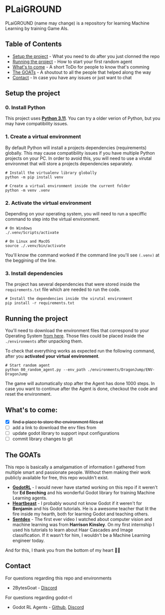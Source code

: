 # PLaiGROUND

PLaiGROUND (name may change) is a repository for learning Machine Learning by training Game AIs. 

## Table of Contents
- [Setup the project](#setup) - What you need to do after you just clonned the repo
- [Running the project](#running-the-project) - How to start your first random agent
- [What's to come](#whats-to-come) - A short ToDo for people to know that's comming
- [The GOATs](#the-goats) - A shoutout to all the people that helped along the way
- [Contact](#contact) - In case you have any issues or just want to chat

## Setup the project
### 0. Install Python
This project uses **[Python 3.11](https://www.python.org/downloads/release/python-31110/)**. You can try a older verion of Python, but you may have compatibility issues.

### 1. Create a virtual environment 

By default Python will install a projects dependencies (requirements) globally. This may cause compatibility issues if you have multiple Python projects on your PC. In order to avoid this, you will need to use a virutal environmet that will store a projects dependencies separately.
```
# Install the virtualenv library globally
python -m pip install venv

# Create a virtual environment inside the current folder
python -m venv .venv
```

### 2. Activate the virtual environment

Depending on your operating system, you will need to run a speciffic command to step into the virtual environment.
```
# On Windows
./.venv/Scripts/activate

# On Linux and MacOS
source ./.venv/bin/activate
```
You'll know the command worked if the command line you'll see `(.venv)` at the beggining of the line.

### 3. Install dependencies

The project has several dependencies that were stored inside the `requirements.txt` file which are needed to run the code.

```
# Install the dependencies inside the virutal environment
pip install -r requirements.txt
```

## Running the project

You'll need to download the environment files that correspond to your Operating System [from here](https://github.com/2BytesGoat/ENV-DragonJump/actions/runs/11308886001). Those files could be placed inside the `./environments` after unpacking them.

To check that everything works as expected run the following command, after you **activated your virtual environment**.

```
# Start random agent
python 00_random_agent.py --env_path ./environments/DragonJump/ENV-DragonJump
```

The game will automatically stop after the Agent has done 1000 steps. In case you want to continue after the Agent is done, checkout the code and reset the environment.

## What's to come:

- [x] ~~find a place to store the environment files at~~
- [ ] add a link to download the env files from
- [ ] update godot library to support input configurations
- [ ] commit library changes to git

## The GOATs

This repo is basically a amalgamation of information I gathered from multiple smart and passionate people. Without them making their work publicly available for free, this repo wouldn't exist.

* **[GodotRL](https://github.com/edbeeching/godot_rl_agents)** - I would never have started working on this repo if it weren't for **Ed Beeching** and his wonderful Godot library for training Machine Learning agents.
* **[Heartbeast](https://www.youtube.com/@uheartbeast)** - I probably wound not know Godot if it weren't for **Benjamin** and his Godot tutorials. He is a awesome teacher that lit the fire inside my hearth, both for learning Godot and teaching others.
* **[Sentdex](https://www.youtube.com/@sentdex)** - The first ever video I watched about computer vision and machine learning was from **Harrison Kinsley**. On my first internship I used his tutorials to learn about Haar Cascades and Image classification. If it wasn't for him, I wouldn't be a Machine Learning engineer today.

And for this, I thank you from the bottom of my heart 🙇‍♂️

## Contact

For questions regarding this repo and environments 
* 2BytesGoat - [Discord](https://discord.gg/FsKQPupcVs)

For questions regarding godot-rl
* Godot RL Agents - [Github](https://github.com/edbeeching/godot_rl_agents), [Discord](https://discord.gg/HMMD2J8SxY)